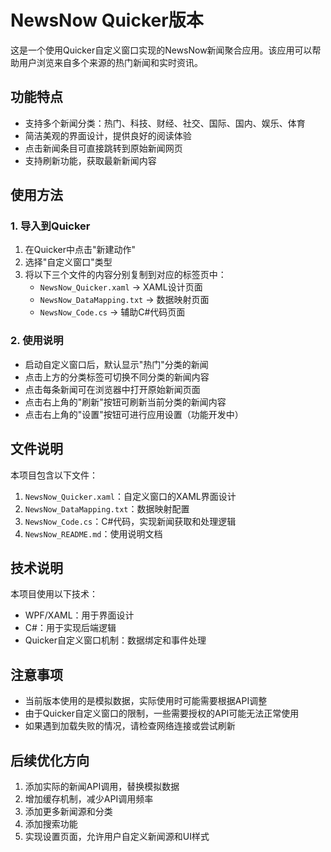 # NewsNow Quicker版本

这是一个使用Quicker自定义窗口实现的NewsNow新闻聚合应用。该应用可以帮助用户浏览来自多个来源的热门新闻和实时资讯。

## 功能特点

- 支持多个新闻分类：热门、科技、财经、社交、国际、国内、娱乐、体育
- 简洁美观的界面设计，提供良好的阅读体验
- 点击新闻条目可直接跳转到原始新闻网页
- 支持刷新功能，获取最新新闻内容

## 使用方法

### 1. 导入到Quicker

1. 在Quicker中点击"新建动作"
2. 选择"自定义窗口"类型
3. 将以下三个文件的内容分别复制到对应的标签页中：
   - `NewsNow_Quicker.xaml` → XAML设计页面
   - `NewsNow_DataMapping.txt` → 数据映射页面
   - `NewsNow_Code.cs` → 辅助C#代码页面

### 2. 使用说明

- 启动自定义窗口后，默认显示"热门"分类的新闻
- 点击上方的分类标签可切换不同分类的新闻内容
- 点击每条新闻可在浏览器中打开原始新闻页面
- 点击右上角的"刷新"按钮可刷新当前分类的新闻内容
- 点击右上角的"设置"按钮可进行应用设置（功能开发中）

## 文件说明

本项目包含以下文件：

1. `NewsNow_Quicker.xaml`：自定义窗口的XAML界面设计
2. `NewsNow_DataMapping.txt`：数据映射配置
3. `NewsNow_Code.cs`：C#代码，实现新闻获取和处理逻辑
4. `NewsNow_README.md`：使用说明文档

## 技术说明

本项目使用以下技术：

- WPF/XAML：用于界面设计
- C#：用于实现后端逻辑
- Quicker自定义窗口机制：数据绑定和事件处理

## 注意事项

- 当前版本使用的是模拟数据，实际使用时可能需要根据API调整
- 由于Quicker自定义窗口的限制，一些需要授权的API可能无法正常使用
- 如果遇到加载失败的情况，请检查网络连接或尝试刷新

## 后续优化方向

1. 添加实际的新闻API调用，替换模拟数据
2. 增加缓存机制，减少API调用频率
3. 添加更多新闻源和分类
4. 添加搜索功能
5. 实现设置页面，允许用户自定义新闻源和UI样式 